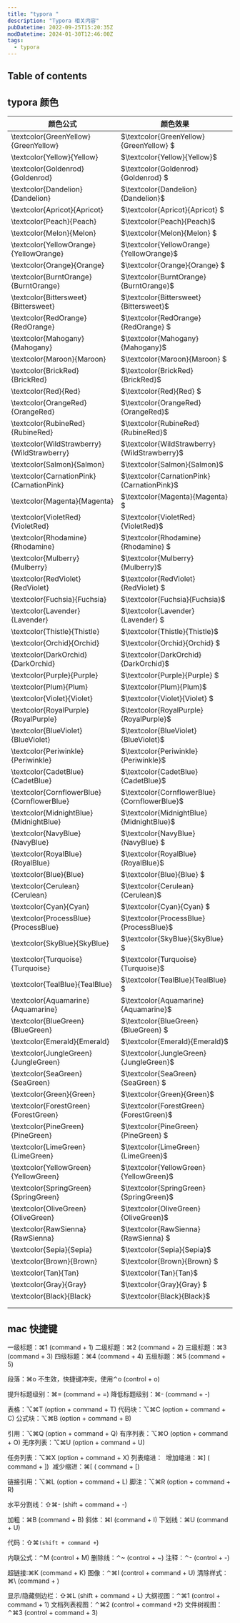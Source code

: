 ```yaml
---
title: "typora "
description: "Typora 相关内容"
pubDatetime: 2022-09-25T15:20:35Z
modDatetime: 2024-01-30T12:46:00Z
tags:
  - typora
---
```


## Table of contents

## typora 颜色

| 颜色公式                                   | 颜色效果                                     |
| ------------------------------------------ | -------------------------------------------- |
| \textcolor{GreenYellow}{GreenYellow}       | $\textcolor{GreenYellow}{GreenYellow} $      |
| \textcolor{Yellow}{Yellow}                 | $\textcolor{Yellow}{Yellow}$                 |
| \textcolor{Goldenrod}{Goldenrod}           | $\textcolor{Goldenrod}{Goldenrod} $          |
| \textcolor{Dandelion}{Dandelion}           | $\textcolor{Dandelion}{Dandelion}$           |
| \textcolor{Apricot}{Apricot}               | $\textcolor{Apricot}{Apricot} $              |
| \textcolor{Peach}{Peach}                   | $\textcolor{Peach}{Peach}$                   |
| \textcolor{Melon}{Melon}                   | $\textcolor{Melon}{Melon} $                  |
| \textcolor{YellowOrange}{YellowOrange}     | $\textcolor{YellowOrange}{YellowOrange}$     |
| \textcolor{Orange}{Orange}                 | $\textcolor{Orange}{Orange} $                |
| \textcolor{BurntOrange}{BurntOrange}       | $\textcolor{BurntOrange}{BurntOrange}$       |
| \textcolor{Bittersweet}{Bittersweet}       | $\textcolor{Bittersweet}{Bittersweet}$       |
| \textcolor{RedOrange}{RedOrange}           | $\textcolor{RedOrange}{RedOrange} $          |
| \textcolor{Mahogany}{Mahogany}             | $\textcolor{Mahogany}{Mahogany}$             |
| \textcolor{Maroon}{Maroon}                 | $\textcolor{Maroon}{Maroon} $                |
| \textcolor{BrickRed}{BrickRed}             | $\textcolor{BrickRed}{BrickRed}$             |
| \textcolor{Red}{Red}                       | $\textcolor{Red}{Red} $                      |
| \textcolor{OrangeRed}{OrangeRed}           | $\textcolor{OrangeRed}{OrangeRed}$           |
| \textcolor{RubineRed}{RubineRed}           | $\textcolor{RubineRed}{RubineRed}$           |
| \textcolor{WildStrawberry}{WildStrawberry} | $\textcolor{WildStrawberry}{WildStrawberry}$ |
| \textcolor{Salmon}{Salmon}                 | $\textcolor{Salmon}{Salmon}$                 |
| \textcolor{CarnationPink}{CarnationPink}   | $\textcolor{CarnationPink}{CarnationPink}$   |
| \textcolor{Magenta}{Magenta}               | $\textcolor{Magenta}{Magenta} $              |
| \textcolor{VioletRed}{VioletRed}           | $\textcolor{VioletRed}{VioletRed}$           |
| \textcolor{Rhodamine}{Rhodamine}           | $\textcolor{Rhodamine}{Rhodamine} $          |
| \textcolor{Mulberry}{Mulberry}             | $\textcolor{Mulberry}{Mulberry}$             |
| \textcolor{RedViolet}{RedViolet}           | $\textcolor{RedViolet}{RedViolet} $          |
| \textcolor{Fuchsia}{Fuchsia}               | $\textcolor{Fuchsia}{Fuchsia}$               |
| \textcolor{Lavender}{Lavender}             | $\textcolor{Lavender}{Lavender} $            |
| \textcolor{Thistle}{Thistle}               | $\textcolor{Thistle}{Thistle}$               |
| \textcolor{Orchid}{Orchid}                 | $\textcolor{Orchid}{Orchid} $                |
| \textcolor{DarkOrchid}{DarkOrchid}         | $\textcolor{DarkOrchid}{DarkOrchid}$         |
| \textcolor{Purple}{Purple}                 | $\textcolor{Purple}{Purple} $                |
| \textcolor{Plum}{Plum}                     | $\textcolor{Plum}{Plum}$                     |
| \textcolor{Violet}{Violet}                 | $\textcolor{Violet}{Violet} $                |
| \textcolor{RoyalPurple}{RoyalPurple}       | $\textcolor{RoyalPurple}{RoyalPurple}$       |
| \textcolor{BlueViolet}{BlueViolet}         | $\textcolor{BlueViolet}{BlueViolet}$         |
| \textcolor{Periwinkle}{Periwinkle}         | $\textcolor{Periwinkle}{Periwinkle}$         |
| \textcolor{CadetBlue}{CadetBlue}           | $\textcolor{CadetBlue}{CadetBlue}$           |
| \textcolor{CornflowerBlue}{CornflowerBlue} | $\textcolor{CornflowerBlue}{CornflowerBlue}$ |
| \textcolor{MidnightBlue}{MidnightBlue}     | $\textcolor{MidnightBlue}{MidnightBlue}$     |
| \textcolor{NavyBlue}{NavyBlue}             | $\textcolor{NavyBlue}{NavyBlue} $            |
| \textcolor{RoyalBlue}{RoyalBlue}           | $\textcolor{RoyalBlue}{RoyalBlue}$           |
| \textcolor{Blue}{Blue}                     | $\textcolor{Blue}{Blue} $                    |
| \textcolor{Cerulean}{Cerulean}             | $\textcolor{Cerulean}{Cerulean}$             |
| \textcolor{Cyan}{Cyan}                     | $\textcolor{Cyan}{Cyan} $                    |
| \textcolor{ProcessBlue}{ProcessBlue}       | $\textcolor{ProcessBlue}{ProcessBlue}$       |
| \textcolor{SkyBlue}{SkyBlue}               | $\textcolor{SkyBlue}{SkyBlue} $              |
| \textcolor{Turquoise}{Turquoise}           | $\textcolor{Turquoise}{Turquoise}$           |
| \textcolor{TealBlue}{TealBlue}             | $\textcolor{TealBlue}{TealBlue} $            |
| \textcolor{Aquamarine}{Aquamarine}         | $\textcolor{Aquamarine}{Aquamarine}$         |
| \textcolor{BlueGreen}{BlueGreen}           | $\textcolor{BlueGreen}{BlueGreen} $          |
| \textcolor{Emerald}{Emerald}               | $\textcolor{Emerald}{Emerald}$               |
| \textcolor{JungleGreen}{JungleGreen}       | $\textcolor{JungleGreen}{JungleGreen}$       |
| \textcolor{SeaGreen}{SeaGreen}             | $\textcolor{SeaGreen}{SeaGreen} $            |
| \textcolor{Green}{Green}                   | $\textcolor{Green}{Green}$                   |
| \textcolor{ForestGreen}{ForestGreen}       | $\textcolor{ForestGreen}{ForestGreen}$       |
| \textcolor{PineGreen}{PineGreen}           | $\textcolor{PineGreen}{PineGreen} $          |
| \textcolor{LimeGreen}{LimeGreen}           | $\textcolor{LimeGreen}{LimeGreen}$           |
| \textcolor{YellowGreen}{YellowGreen}       | $\textcolor{YellowGreen}{YellowGreen}$       |
| \textcolor{SpringGreen}{SpringGreen}       | $\textcolor{SpringGreen}{SpringGreen}$       |
| \textcolor{OliveGreen}{OliveGreen}         | $\textcolor{OliveGreen}{OliveGreen}$         |
| \textcolor{RawSienna}{RawSienna}           | $\textcolor{RawSienna}{RawSienna} $          |
| \textcolor{Sepia}{Sepia}                   | $\textcolor{Sepia}{Sepia}$                   |
| \textcolor{Brown}{Brown}                   | $\textcolor{Brown}{Brown} $                  |
| \textcolor{Tan}{Tan}                       | $\textcolor{Tan}{Tan}$                       |
| \textcolor{Gray}{Gray}                     | $\textcolor{Gray}{Gray} $                    |
| \textcolor{Black}{Black}                   | $\textcolor{Black}{Black}$                   |
|                                            |                                              |
|                                            |                                              |

## mac 快捷键

一级标题：⌘1 (command + 1)
二级标题：⌘2 (command + 2)
三级标题：⌘3 (command + 3)
四级标题：⌘4 (command + 4)
五级标题：⌘5 (command + 5)

段落：⌘o 不生效，快捷键冲突，使用⌃o (control + o)

提升标题级别：⌘= (command + =)
降低标题级别：⌘- (command + -)

表格：⌥⌘T (option + command + T)
代码块：⌥⌘C (option + command + C)
公式块：⌥⌘B (option + command + B)

引用：⌥⌘Q (option + command + Q)
有序列表：⌥⌘O (option + command + O)
无序列表：⌥⌘U (option + command + U)

任务列表：⌥⌘X (option + command + X)
列表缩进：
​ 增加缩进：⌘] ( command + ])
​ 减少缩进：⌘[ ( command + [)

链接引用：⌥⌘L (option + command + L)
脚注：⌥⌘R (option + command + R)

水平分割线：⇧⌘- (shift + command + -)

加粗：⌘B (command + B)
斜体：⌘I (command + I)
下划线：⌘U (command + U)

代码：⇧⌘`(shift + command +`)

内联公式：⌃M (control + M)
删除线：⌃~ (control + ~)
注释：⌃- (control + -)

超链接:⌘K (command + K)
图像：⌃⌘I (control + command + U)
清除样式：⌘\ (command + )

显示/隐藏侧边栏：⇧⌘L (shift + command + L)
大纲视图：⌃⌘1 (control + command + 1)
文档列表视图：⌃⌘2 (control + command +2)
文件树视图：⌃⌘3 (control + command + 3)
